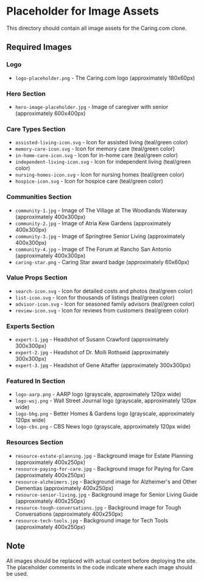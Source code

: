 # Placeholder for Image Assets

This directory should contain all image assets for the Caring.com clone.

## Required Images

### Logo
- `logo-placeholder.png` - The Caring.com logo (approximately 180x60px)

### Hero Section
- `hero-image-placeholder.jpg` - Image of caregiver with senior (approximately 600x400px)

### Care Types Section
- `assisted-living-icon.svg` - Icon for assisted living (teal/green color)
- `memory-care-icon.svg` - Icon for memory care (teal/green color)
- `in-home-care-icon.svg` - Icon for in-home care (teal/green color)
- `independent-living-icon.svg` - Icon for independent living (teal/green color)
- `nursing-homes-icon.svg` - Icon for nursing homes (teal/green color)
- `hospice-icon.svg` - Icon for hospice care (teal/green color)

### Communities Section
- `community-1.jpg` - Image of The Village at The Woodlands Waterway (approximately 400x300px)
- `community-2.jpg` - Image of Atria Kew Gardens (approximately 400x300px)
- `community-3.jpg` - Image of Springtree Senior Living (approximately 400x300px)
- `community-4.jpg` - Image of The Forum at Rancho San Antonio (approximately 400x300px)
- `caring-star.png` - Caring Star award badge (approximately 60x60px)

### Value Props Section
- `search-icon.svg` - Icon for detailed costs and photos (teal/green color)
- `list-icon.svg` - Icon for thousands of listings (teal/green color)
- `advisor-icon.svg` - Icon for seasoned family advisors (teal/green color)
- `review-icon.svg` - Icon for reviews from customers (teal/green color)

### Experts Section
- `expert-1.jpg` - Headshot of Susann Crawford (approximately 300x300px)
- `expert-2.jpg` - Headshot of Dr. Molli Rothseid (approximately 300x300px)
- `expert-3.jpg` - Headshot of Gene Altaffer (approximately 300x300px)

### Featured In Section
- `logo-aarp.png` - AARP logo (grayscale, approximately 120px wide)
- `logo-wsj.png` - Wall Street Journal logo (grayscale, approximately 120px wide)
- `logo-bhg.png` - Better Homes & Gardens logo (grayscale, approximately 120px wide)
- `logo-cbs.png` - CBS News logo (grayscale, approximately 120px wide)

### Resources Section
- `resource-estate-planning.jpg` - Background image for Estate Planning (approximately 400x250px)
- `resource-paying-for-care.jpg` - Background image for Paying for Care (approximately 400x250px)
- `resource-alzheimers.jpg` - Background image for Alzheimer's and Other Dementias (approximately 400x250px)
- `resource-senior-living.jpg` - Background image for Senior Living Guide (approximately 400x250px)
- `resource-tough-conversations.jpg` - Background image for Tough Conversations (approximately 400x250px)
- `resource-tech-tools.jpg` - Background image for Tech Tools (approximately 400x250px)

## Note
All images should be replaced with actual content before deploying the site. The placeholder comments in the code indicate where each image should be used.
